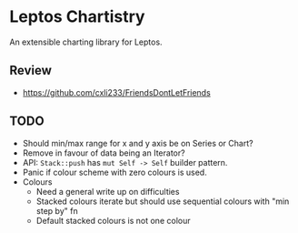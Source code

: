 # Leptos Chartistry

An extensible charting library for Leptos.

## Review

- https://github.com/cxli233/FriendsDontLetFriends

## TODO

- Should min/max range for x and y axis be on Series or Chart?
- Remove <T> in favour of data being an Iterator?
- API: `Stack::push` has `mut Self -> Self` builder pattern.
- Panic if colour scheme with zero colours is used.
- Colours
    - Need a general write up on difficulties
    - Stacked colours iterate but should use sequential colours with "min step by" fn
    - Default stacked colours is not one colour

